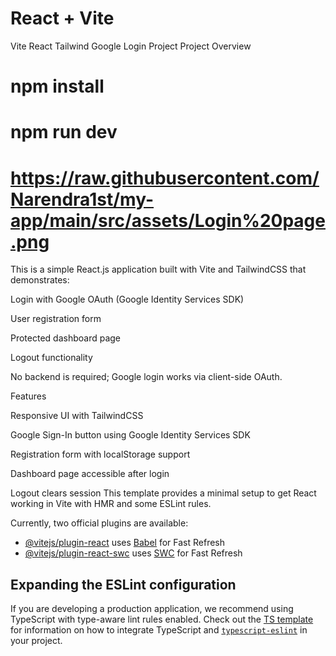 # React + Vite
Vite React Tailwind Google Login Project
Project Overview
# npm install
# npm run dev
# https://raw.githubusercontent.com/Narendra1st/my-app/main/src/assets/Login%20page.png

This is a simple React.js application built with Vite and TailwindCSS that demonstrates:

Login with Google OAuth (Google Identity Services SDK)

User registration form

Protected dashboard page

Logout functionality

No backend is required; Google login works via client-side OAuth.

Features

Responsive UI with TailwindCSS

Google Sign-In button using Google Identity Services SDK

Registration form with localStorage support

Dashboard page accessible after login

Logout clears session
This template provides a minimal setup to get React working in Vite with HMR and some ESLint rules.

Currently, two official plugins are available:

- [@vitejs/plugin-react](https://github.com/vitejs/vite-plugin-react/blob/main/packages/plugin-react) uses [Babel](https://babeljs.io/) for Fast Refresh
- [@vitejs/plugin-react-swc](https://github.com/vitejs/vite-plugin-react/blob/main/packages/plugin-react-swc) uses [SWC](https://swc.rs/) for Fast Refresh

## Expanding the ESLint configuration

If you are developing a production application, we recommend using TypeScript with type-aware lint rules enabled. Check out the [TS template](https://github.com/vitejs/vite/tree/main/packages/create-vite/template-react-ts) for information on how to integrate TypeScript and [`typescript-eslint`](https://typescript-eslint.io) in your project.
